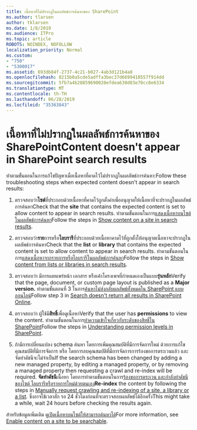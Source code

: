 ```yaml
---
title: เนื้อหาที่ไม่ปรากฏในผลลัพธ์การค้นหาของ SharePoint
ms.author: tlarsen
author: tklarsen
ms.date: 1/8/2019
ms.audience: ITPro
ms.topic: article
ROBOTS: NOINDEX, NOFOLLOW
localization_priority: Normal
ms.custom:
- "750"
- "5300017"
ms.assetid: 693db84f-2737-4c21-b027-4ab3d121b4a8
ms.openlocfilehash: 8215b0a5cde5adffa3bec37d6699418557f914dd
ms.sourcegitcommit: 5fb7a4b28859690020efdea630d03e70cc0e6334
ms.translationtype: MT
ms.contentlocale: th-TH
ms.lasthandoff: 06/28/2019
ms.locfileid: "35363843"
---
```

# <a name="content-doesnt-appear-in-sharepoint-search-results"></a><span data-ttu-id="5a0a2-102">เนื้อหาที่ไม่ปรากฏในผลลัพธ์การค้นหาของ SharePoint</span><span class="sxs-lookup"><span data-stu-id="5a0a2-102">Content doesn't appear in SharePoint search results</span></span>

<span data-ttu-id="5a0a2-103">ทำตามขั้นตอนในการแก้ไขปัญหาเมื่อเนื้อหาที่คาดไว้ไม่ปรากฏในผลลัพธ์การค้นหา:</span><span class="sxs-lookup"><span data-stu-id="5a0a2-103">Follow these troubleshooting steps when expected content doesn't appear in search results:</span></span>
  
1. <span data-ttu-id="5a0a2-104">ตรวจสอบว่า**ไซต์**ที่ประกอบด้วยเนื้อหาที่คาดไว้ถูกตั้งค่าเพื่ออนุญาตให้เนื้อหาที่จะปรากฏในผลลัพธ์การค้นหา</span><span class="sxs-lookup"><span data-stu-id="5a0a2-104">Check that the **site** that contains the expected content is set to allow content to appear in search results.</span></span> <span data-ttu-id="5a0a2-105">ทำตามขั้นตอนในการ[แสดงเนื้อหาบนไซต์ในผลลัพธ์การค้นหา](https://docs.microsoft.com/sharepoint/make-site-content-searchable#show-content-on-a-site-in-search-results)</span><span class="sxs-lookup"><span data-stu-id="5a0a2-105">Follow the steps in [Show content on a site in search results](https://docs.microsoft.com/sharepoint/make-site-content-searchable#show-content-on-a-site-in-search-results).</span></span>

2. <span data-ttu-id="5a0a2-106">ตรวจสอบว่า**ราย**การหรือ**ไลบรารี**ที่ประกอบด้วยเนื้อหาคาดไว้ที่ถูกตั้งให้อนุญาตเนื้อหาจะปรากฏในผลลัพธ์การค้นหา</span><span class="sxs-lookup"><span data-stu-id="5a0a2-106">Check that the **list** or **library** that contains the expected content is set to allow content to appear in search results.</span></span> <span data-ttu-id="5a0a2-107">ทำตามขั้นตอนในการ[แสดงเนื้อหาจากรายการหรือไลบรารีในผลลัพธ์การค้นหา](https://docs.microsoft.com/sharepoint/make-site-content-searchable#show-content-from-lists-or-libraries-in-search-results)</span><span class="sxs-lookup"><span data-stu-id="5a0a2-107">Follow the steps in [Show content from lists or libraries in search results](https://docs.microsoft.com/sharepoint/make-site-content-searchable#show-content-from-lists-or-libraries-in-search-results).</span></span>

3. <span data-ttu-id="5a0a2-108">ตรวจสอบว่า มีการเผยแพร่หน้า เอกสาร หรือเค้าโครงเพจที่กำหนดเองเป็นแบบ**รุ่นหลัก**</span><span class="sxs-lookup"><span data-stu-id="5a0a2-108">Verify that the page, document, or custom page layout is published as a **Major version.**</span></span> <span data-ttu-id="5a0a2-109">ทำตามขั้นตอนที่ 3 ในการ[ค้นหาไม่ส่งกลับผลลัพธ์ทั้งหมดใน SharePoint แบบออนไลน์](https://go.microsoft.com/fwlink/?linkid=874525)</span><span class="sxs-lookup"><span data-stu-id="5a0a2-109">Follow step 3 in [Search doesn't return all results in SharePoint Online](https://go.microsoft.com/fwlink/?linkid=874525).</span></span>

4. <span data-ttu-id="5a0a2-110">ตรวจสอบว่า ผู้ใช้มี**สิทธิ์**เพื่อดูเนื้อหา</span><span class="sxs-lookup"><span data-stu-id="5a0a2-110">Verify that the user has **permissions** to view the content.</span></span> <span data-ttu-id="5a0a2-111">ทำตามขั้นตอนในการ[ทำความเข้าใจเกี่ยวกับระดับของสิทธิ์ใน SharePoint](https://docs.microsoft.com/en-us/sharepoint/understanding-permission-levels)</span><span class="sxs-lookup"><span data-stu-id="5a0a2-111">Follow the steps in [Understanding permission levels in SharePoint](https://docs.microsoft.com/en-us/sharepoint/understanding-permission-levels).</span></span>
    
5. <span data-ttu-id="5a0a2-112">ถ้ามีการเปลี่ยนแปลง schema ค้นหา โดยการเพิ่มคุณสมบัติที่มีการจัดการใหม่ ด้วยการแก้ไขคุณสมบัติที่มีการจัดการ หรือ โดยการลบคุณสมบัติที่มีการจัดการการร้องขอการตระเวนแล้ว และจัดทำดัชนีจะไม่จำเป็น</span><span class="sxs-lookup"><span data-stu-id="5a0a2-112">If the search schema has been changed by adding a new managed property, by editing a managed property, or by removing a managed property then requesting a crawl and re-index will be required.</span></span> <span data-ttu-id="5a0a2-113">**จัดทำดัชนี**เนื้อหา โดยการทำตามขั้นตอนในการ[ร้องขอการตระเวน และกำลังทำดัชนีของไซต์ ไลบรารีหรือรายการใหม่ด้วยตนเอง](https://docs.microsoft.com/sharepoint/crawl-site-content)</span><span class="sxs-lookup"><span data-stu-id="5a0a2-113">**Re-index** the content by following the steps in [Manually request crawling and re-indexing of a site, a library or a list](https://docs.microsoft.com/sharepoint/crawl-site-content).</span></span> <span data-ttu-id="5a0a2-114">ซึ่งอาจใช้เวลาสัก รอ 24 ชั่วโมงก่อนที่จะตรวจสอบผลลัพธ์ได้อีกครั้ง</span><span class="sxs-lookup"><span data-stu-id="5a0a2-114">This might take a while, wait 24 hours before checking the results again.</span></span>

<span data-ttu-id="5a0a2-115">สำหรับข้อมูลเพิ่มเติม ดู[เปิดเนื้อหาบนไซต์ให้สามารถค้นหาได้](https://docs.microsoft.com/sharepoint/make-site-content-searchable)</span><span class="sxs-lookup"><span data-stu-id="5a0a2-115">For more information, see [Enable content on a site to be searchable](https://docs.microsoft.com/sharepoint/make-site-content-searchable).</span></span> 
  
